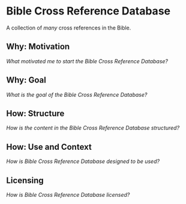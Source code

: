 # Bible Cross Reference Database

A collection of *many* cross references in the Bible.

## Why: Motivation

*What motivated me to start the Bible Cross Reference Database?*

## Why: Goal

*What is the goal of the Bible Cross Reference Database?*

## How: Structure

*How is the content in the Bible Cross Reference Database structured?*

## How: Use and Context

*How is Bible Cross Reference Database designed to be used?*

## Licensing

*How is Bible Cross Reference Database licensed?*

